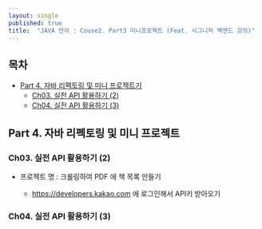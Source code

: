 ```yaml
---
layout: single
published: true
title:  "JAVA 언어 : Couse2. Part3 미니프로젝트 (Feat. 시그니처 백엔드 강의)"
---
```




## 목차

- [Part 4. 자바 리펙토링 및 미니 프로젝트기](#part-4-자바-리펙토링-및-미니-프로젝트)
  * [Ch03. 실전 API 활용하기 (2)](#ch03-실전-api-활용하기-2)
  * [Ch04. 실전 API 활용하기 (3)](#ch03-실전-api-활용하기-3)

## Part 4. 자바 리펙토링 및 미니 프로젝트

### Ch03. 실전 API 활용하기 (2)

* 프로젝트 명
  : 크롤링하여 PDF 에 책 목록 만들기

  - https://developers.kakao.com 에 로그인해서  API키 받아오기

  




### Ch04. 실전 API 활용하기 (3)





